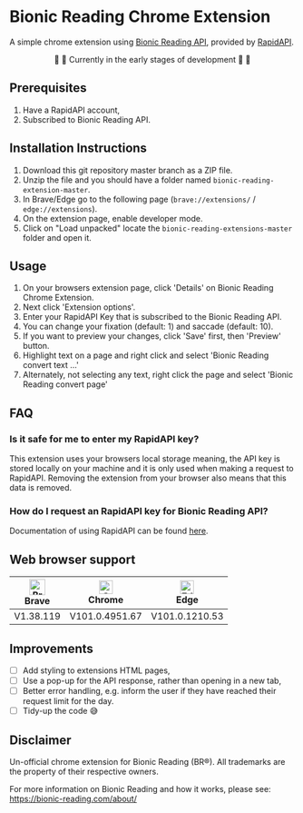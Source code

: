 <h1><b>Bion</b>ic <b>Readi</b>ng <b>Chro</b>me <b>Extensi</b>on</h1>

A simple chrome extension using [Bionic Reading API](https://rapidapi.com/bionic-reading-bionic-reading-default/api/bionic-reading1/), provided by [RapidAPI](https://rapidapi.com/hub).

<p style="text-align:center"> 🚧  👷 Currently in the early stages of development 👷 🚧 </p>

## Prerequisites

1. Have a RapidAPI account,
2. Subscribed to Bionic Reading API.

## Installation Instructions

1. Download this git repository master branch as a ZIP file.
2. Unzip the file and you should have a folder named `bionic-reading-extension-master`.
3. In Brave/Edge go to the following page (`brave://extensions/` / `edge://extensions`).
4. On the extension page, enable developer mode.
5. Click on "Load unpacked" locate the `bionic-reading-extensions-master` folder and open it.

## Usage

1. On your browsers extension page, click 'Details' on Bionic Reading Chrome Extension.
2. Next click 'Extension options'.
3. Enter your RapidAPI Key that is subscribed to the Bionic Reading API.
4. You can change your fixation (default: 1) and saccade (default: 10).
5. If you want to preview your changes, click 'Save' first, then 'Preview' button.
6. Highlight text on a page and right click and select 'Bionic Reading convert text ...'
7. Alternately, not selecting any text, right click the page and select 'Bionic Reading convert page'

## FAQ

### Is it safe for me to enter my RapidAPI key?

This extension uses your browsers local storage meaning, the API key is stored locally on your machine and it is only used when making a request to RapidAPI. Removing the extension from your browser also means that this data is removed.

### How do I request an RapidAPI key for Bionic Reading API?

Documentation of using RapidAPI can be found [here](https://docs.rapidapi.com/docs/consumer-quick-start-guide).

## Web browser support

| [<img src="https://raw.githubusercontent.com/alrra/browser-logos/master/src/brave/brave_48x48.png" alt="Brave" width="28px" />](https://brave.com)</br>Brave     | [<img src="https://raw.githubusercontent.com/alrra/browser-logos/master/src/chrome/chrome_48x48.png" alt="Chrome" width="24px" />](https://www.google.com/intl/en_us/chrome/)</br>Chrome | [<img src="https://raw.githubusercontent.com/alrra/browser-logos/master/src/edge/edge_48x48.png" alt="Edge" width="24px" height="24px" />](https://www.microsoft.com/edge)</br>Edge           |
|-----------|--------|----------------|
| V1.38.119 | V101.0.4951.67 | V101.0.1210.53 |

## Improvements

- [ ] Add styling to extensions HTML pages,
- [ ] Use a pop-up for the API response, rather than opening in a new tab,
- [ ] Better error handling, e.g. inform the user if they have reached their request limit for the day.
- [ ] Tidy-up the code :sweat_smile:

## Disclaimer

Un-official chrome extension for Bionic Reading (BR®). All trademarks are the property of their respective owners.

For more information on Bionic Reading and how it works, please see: https://bionic-reading.com/about/
